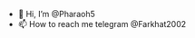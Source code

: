- 👋 Hi, I’m @Pharaoh5
- 📫 How to reach me  telegram @Farkhat2002

<!---
Pharaoh5/Pharaoh5 is a ✨ special ✨ repository because its `README.md` (this file) appears on your GitHub profile.
You can click the Preview link to take a look at your changes.
--->

